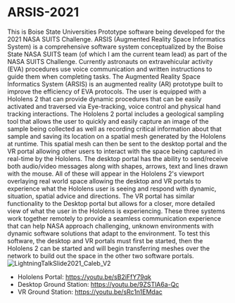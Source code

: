# ARSIS-2021
This is Boise State Universities Prototype software being developed for the 2021 NASA SUITS Challenge.
ARSIS (Augmented Reality Space Informatics System) is a comprehensive software system conceptualized by the Boise State NASA SUITS team (of which I am the current team lead) as part of the NASA SUITS Challenge. Currently astronauts on extravehicular activity (EVA) procedures use voice communication and written instructions to guide them when completing tasks. The Augmented Reality Space Informatics System (ARSIS) is an augmented reality (AR) prototype built to improve the efficiency of EVA protocols. The user is equipped with a Hololens 2 that can provide dynamic procedures that can be easily activated and traversed via Eye-tracking, voice control and physical hand tracking interactions. The Hololens 2 portal includes a geological sampling tool that allows the user to quickly and easily capture an image of the sample being collected as well as recording critical information about that sample and saving its location on a spatial mesh generated by the Hololens at runtime. This spatial mesh can then be sent to the desktop portal and the VR portal allowing other users to interact with the space being captured in real-time by the Hololens. The desktop portal has the ability to send/receive both audio/video messages along with shapes, arrows, text and lines drawn with the mouse. All of these will appear in the Hololens 2's viewport overlaying real world space allowing the desktop and VR portals to experience what the Hololens user is seeing and respond with dynamic, situation, spatial advice and directions. The VR portal has similar functionality to the Desktop portal but allows for a closer, more detailed view of what the user in the Hololens is experiencing. These three systems work together remotely to provide a seamless communication experience that can help NASA approach challenging, unknown environments with dynamic software solutions that adapt to the environment. To test this software, the desktop and VR portals must first be started, then the Hololens 2 can be started and will begin transferring meshes over the network to build out the space in the other two software portals.
![LightningTalkSlide2021_Caleb_V2](https://user-images.githubusercontent.com/49875750/114293204-7a4fa300-9a51-11eb-9036-d914d28d3427.png)

- Hololens Portal: https://youtu.be/sB2iFfY79qk
- Desktop Ground Station: https://youtu.be/9ZSTlA6a-Qc
- VR Ground Station: https://youtu.be/sRc1n1EMdac
